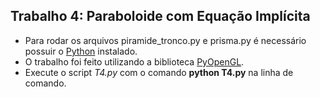 ## Trabalho 4: Paraboloide com Equação Implícita
 

- Para rodar os arquivos piramide_tronco.py e prisma.py é necessário possuir o [Python](https://www.python.org/downloads/) instalado.
- O trabalho foi feito utilizando a biblioteca [PyOpenGL](https://pypi.org/project/PyOpenGL/).
- Execute o script *T4.py* com o comando **python T4.py** na linha de comando.
